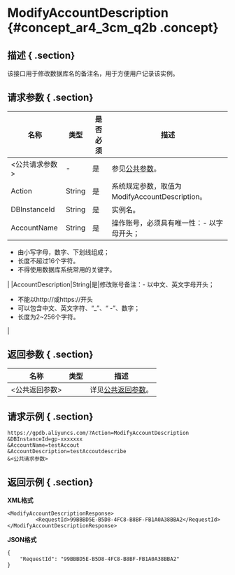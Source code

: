 # ModifyAccountDescription {#concept_ar4_3cm_q2b .concept}

## 描述 { .section}

该接口用于修改数据库名的备注名，用于方便用户记录该实例。

## 请求参数 { .section}

|名称|类型|是否必须|描述|
|--|--|----|--|
|<公共请求参数\>|-|是|参见[公共参数](intl.zh-CN/API参考/公共参数.md#)。|
|Action|String|是|系统规定参数，取值为ModifyAccountDescription。|
|DBInstanceId|String|是|实例名。|
|AccountName|String|是|操作账号，必须具有唯一性：-   以字母开头；
-   由小写字母，数字、下划线组成；
-   长度不超过16个字符。
-   不得使用数据库系统常用的关键字。

|
|AccountDescription|String|是|修改账号备注：-   以中文、英文字母开头；
-   不能以http://或https://开头
-   可以包含中文、英文字符、“\_”、“ -”、数字；
-   长度为2~256个字符。

|

## 返回参数 { .section}

|名称|类型|描述|
|--|--|--|
|<公共返回参数\>| |详见[公共返回参数](intl.zh-CN/API参考/公共参数.md#section_apd_1rv_3bb)。|

## 请求示例 { .section}

```
https://gpdb.aliyuncs.com/?Action=ModifyAccountDescription
&DBInstanceId=gp-xxxxxxx
&AccountName=testAccout
&AccountDescription=testAccoutdescribe
&<公共请求参数>
```

## 返回示例 { .section}

**XML格式**

```
<ModifyAccountDescriptionResponse>
         <RequestId>99BBBD5E-B5D8-4FC8-B8BF-FB1A0A38BBA2</RequestId>
</ModifyAccountDescriptionResponse>
```

**JSON格式**

```
{
    "RequestId": "99BBBD5E-B5D8-4FC8-B8BF-FB1A0A38BBA2"
}
```

